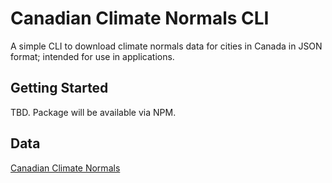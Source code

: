 # Canadian Climate Normals CLI
A simple CLI to download climate normals data for cities in Canada in JSON format; intended for use in applications.

## Getting Started
TBD. Package will be available via NPM.

## Data
[Canadian Climate Normals](http://climate.weather.gc.ca/climate_normals/)
